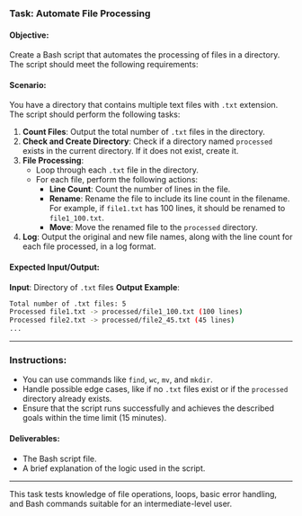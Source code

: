 ### Task: Automate File Processing
#### Objective:
Create a Bash script that automates the processing of files in a directory. The script should meet the following requirements:
#### Scenario:
You have a directory that contains multiple text files with `.txt` extension. The script should perform the following tasks:
1. **Count Files**: Output the total number of `.txt` files in the directory.
2. **Check and Create Directory**: Check if a directory named `processed` exists in the current directory. If it does not exist, create it.
3. **File Processing**:
    - Loop through each `.txt` file in the directory.
    - For each file, perform the following actions:
      - **Line Count**: Count the number of lines in the file.
      - **Rename**: Rename the file to include its line count in the filename. For example, if `file1.txt` has 100 lines, it should be renamed to `file1_100.txt`.
      - **Move**: Move the renamed file to the `processed` directory.
4. **Log**: Output the original and new file names, along with the line count for each file processed, in a log format.
#### Expected Input/Output:
**Input**: Directory of `.txt` files
**Output Example**:
```bash
Total number of .txt files: 5
Processed file1.txt -> processed/file1_100.txt (100 lines)
Processed file2.txt -> processed/file2_45.txt (45 lines)
...
```
---
### Instructions:
- You can use commands like `find`, `wc`, `mv`, and `mkdir`.
- Handle possible edge cases, like if no `.txt` files exist or if the `processed` directory already exists.
- Ensure that the script runs successfully and achieves the described goals within the time limit (15 minutes).
#### Deliverables:
- The Bash script file.
- A brief explanation of the logic used in the script.
---
This task tests knowledge of file operations, loops, basic error handling, and Bash commands suitable for an intermediate-level user.
